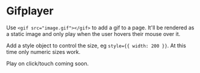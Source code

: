 # Gifplayer

Use `<gif src="image.gif"></gif>` to add a gif to a page. It'll be rendered as a static image and only play when the user hovers their mouse over it.

Add a style object to control the size, eg `style={{ width: 200 }}`. At this time only numeric sizes work.

Play on click/touch coming soon.